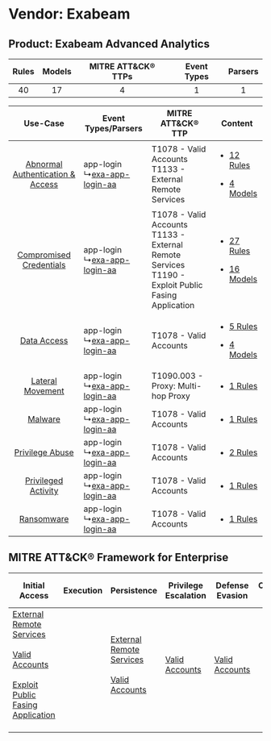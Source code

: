 Vendor: Exabeam
===============
Product: Exabeam Advanced Analytics
-----------------------------------
| Rules | Models | MITRE ATT&CK® TTPs | Event Types | Parsers |
|:-----:|:------:|:------------------:|:-----------:|:-------:|
|  40   |   17   |         4          |      1      |    1    |

|    Use-Case    | Event Types/Parsers    | MITRE ATT&CK® TTP    | Content    |
|:----:| ---- | ---- | ---- |
| [Abnormal Authentication & Access](../../../UseCases/uc_abnormal_authentication_&_access.md) |  app-login<br> ↳[exa-app-login-aa](Ps/pC_exaapploginaa.md)<br> | T1078 - Valid Accounts<br>T1133 - External Remote Services<br>    | [<ul><li>12 Rules</li></ul><ul><li>4 Models</li></ul>](RM/r_m_exabeam_exabeam_advanced_analytics_Abnormal_Authentication_&_Access.md) |
|          [Compromised Credentials](../../../UseCases/uc_compromised_credentials.md)          |  app-login<br> ↳[exa-app-login-aa](Ps/pC_exaapploginaa.md)<br> | T1078 - Valid Accounts<br>T1133 - External Remote Services<br>T1190 - Exploit Public Fasing Application<br> | [<ul><li>27 Rules</li></ul><ul><li>16 Models</li></ul>](RM/r_m_exabeam_exabeam_advanced_analytics_Compromised_Credentials.md)         |
|    [Data Access](../../../UseCases/uc_data_access.md)    |  app-login<br> ↳[exa-app-login-aa](Ps/pC_exaapploginaa.md)<br> | T1078 - Valid Accounts<br>    | [<ul><li>5 Rules</li></ul><ul><li>4 Models</li></ul>](RM/r_m_exabeam_exabeam_advanced_analytics_Data_Access.md)    |
|    [Lateral Movement](../../../UseCases/uc_lateral_movement.md)    |  app-login<br> ↳[exa-app-login-aa](Ps/pC_exaapploginaa.md)<br> | T1090.003 - Proxy: Multi-hop Proxy<br>    | [<ul><li>1 Rules</li></ul>](RM/r_m_exabeam_exabeam_advanced_analytics_Lateral_Movement.md)    |
|    [Malware](../../../UseCases/uc_malware.md)    |  app-login<br> ↳[exa-app-login-aa](Ps/pC_exaapploginaa.md)<br> | T1078 - Valid Accounts<br>    | [<ul><li>1 Rules</li></ul>](RM/r_m_exabeam_exabeam_advanced_analytics_Malware.md)    |
|    [Privilege Abuse](../../../UseCases/uc_privilege_abuse.md)    |  app-login<br> ↳[exa-app-login-aa](Ps/pC_exaapploginaa.md)<br> | T1078 - Valid Accounts<br>    | [<ul><li>2 Rules</li></ul>](RM/r_m_exabeam_exabeam_advanced_analytics_Privilege_Abuse.md)    |
|    [Privileged Activity](../../../UseCases/uc_privileged_activity.md)    |  app-login<br> ↳[exa-app-login-aa](Ps/pC_exaapploginaa.md)<br> | T1078 - Valid Accounts<br>    | [<ul><li>1 Rules</li></ul>](RM/r_m_exabeam_exabeam_advanced_analytics_Privileged_Activity.md)    |
|    [Ransomware](../../../UseCases/uc_ransomware.md)    |  app-login<br> ↳[exa-app-login-aa](Ps/pC_exaapploginaa.md)<br> | T1078 - Valid Accounts<br>    | [<ul><li>1 Rules</li></ul>](RM/r_m_exabeam_exabeam_advanced_analytics_Ransomware.md)    |

MITRE ATT&CK® Framework for Enterprise
--------------------------------------
| Initial Access                                                                                                                                                                                                                         | Execution | Persistence                                                                                                                                      | Privilege Escalation                                                | Defense Evasion                                                     | Credential Access | Discovery | Lateral Movement | Collection | Command and Control                                                                                                                       | Exfiltration | Impact |
| -------------------------------------------------------------------------------------------------------------------------------------------------------------------------------------------------------------------------------------- | --------- | ------------------------------------------------------------------------------------------------------------------------------------------------ | ------------------------------------------------------------------- | ------------------------------------------------------------------- | ----------------- | --------- | ---------------- | ---------- | ----------------------------------------------------------------------------------------------------------------------------------------- | ------------ | ------ |
| [External Remote Services](https://attack.mitre.org/techniques/T1133)<br><br>[Valid Accounts](https://attack.mitre.org/techniques/T1078)<br><br>[Exploit Public Fasing Application](https://attack.mitre.org/techniques/T1190)<br><br> |           | [External Remote Services](https://attack.mitre.org/techniques/T1133)<br><br>[Valid Accounts](https://attack.mitre.org/techniques/T1078)<br><br> | [Valid Accounts](https://attack.mitre.org/techniques/T1078)<br><br> | [Valid Accounts](https://attack.mitre.org/techniques/T1078)<br><br> |                   |           |                  |            | [Proxy: Multi-hop Proxy](https://attack.mitre.org/techniques/T1090/003)<br><br>[Proxy](https://attack.mitre.org/techniques/T1090)<br><br> |              |        |